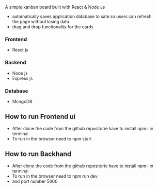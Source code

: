 A simple kanban board built with React & Node Js

- automatically saves application database to sate so users can refresh the page without losing data
- drag and drop functionality for the cards



### Frontend

- React js


### Backend

- Node js
- Express js

### Database 

- MongoDB

## How to run Frontend ui

- After clone the code from the github repositorie have to install npm i in terminal
- To run in the browser need to npm start

## How to run Backhand 

- After clone the code from the github repositorie have to install npm i in terminal
- To run in the browser need to npm run dev
- and port number 5000
